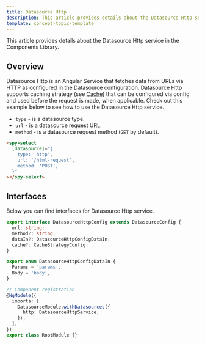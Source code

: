 ```yaml
---
title: Datasource Http
description: This article provides details about the Datasource Http service in the Components Library.
template: concept-topic-template
---
```


This article provides details about the Datasource Http service in the Components Library.

## Overview

Datasource Http is an Angular Service that fetches data from URLs via HTTP as configured in the Datasource configuration.
Datasource Http supports caching strategy (see [Cache](/docs/marketplace/dev/front-end/ui-components-library/cache/index.html)) that can be configured via config and used before the request is made, when applicable.
Check out this example below to see how to use the Datasource Http service.

- `type` - is a datasource type.  
- `url` - is a datasource request URL.  
- `method` - is a datasource request method (`GET` by default).  

```html
<spy-select
  [datasource]="{
    type: 'http',
    url: '/html-request',
    method: 'POST',
  }"
></spy-select>
```

## Interfaces

Below you can find interfaces for Datasource Http service.

```ts
export interface DatasourceHttpConfig extends DatasourceConfig {
  url: string;
  method?: string;
  dataIn?: DatasourceHttpConfigDataIn;
  cache?: CacheStrategyConfig;
}

export enum DatasourceHttpConfigDataIn {
  Params = 'params',
  Body = 'body',
}

// Component registration
@NgModule({
  imports: [
    DatasourceModule.withDatasources({
      http: DatasourceHttpService,
    }),
  ],
})
export class RootModule {}
```